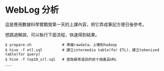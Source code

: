 # WebLog 分析

這是應用數據科學實戰營第一天的上課內容，把它弄成筆記方便日後參考。

想跳過解說，可以執行下面流程，快速得到結果。
```
$ prepare.sh              # 準備rawdata，上傳到hadoop
$ hive -f etl.sql         # 建立intermedia table(for ETL)，建立tokenized table(for query)
$ hive -f top10_url.sql   # 查詢最常造訪的前十個產品URL
___
